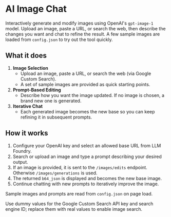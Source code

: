 # AI Image Chat

Interactively generate and modify images using OpenAI's `gpt-image-1` model. Upload an image, paste a URL, or search the web, then describe the changes you want and chat to refine the result. A few sample images are loaded from `config.json` to try out the tool quickly.

## What it does

1. **Image Selection**
   - Upload an image, paste a URL, or search the web (via Google Custom Search).
   - A set of sample images are provided as quick starting points.
2. **Prompt-Based Editing**
   - Describe how you want the image updated. If no image is chosen, a brand new one is generated.
3. **Iterative Chat**
   - Each generated image becomes the new base so you can keep refining it in subsequent prompts.

## How it works

1. Configure your OpenAI key and select an allowed base URL from LLM Foundry.
2. Search or upload an image and type a prompt describing your desired output.
3. If an image is provided, it is sent to the `/images/edits` endpoint. Otherwise `/images/generations` is used.
4. The returned `b64_json` is displayed and becomes the new base image.
5. Continue chatting with new prompts to iteratively improve the image.

Sample images and prompts are read from `config.json` on page load.

Use dummy values for the Google Custom Search API key and search engine ID; replace them with real values to enable image search.
